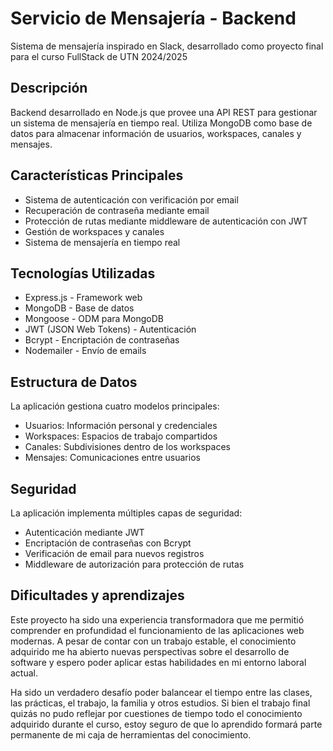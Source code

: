 # Servicio de Mensajería - Backend

Sistema de mensajería inspirado en Slack, desarrollado como proyecto final para el curso FullStack de UTN 2024/2025

## Descripción

Backend desarrollado en Node.js que provee una API REST para gestionar un sistema de mensajería en tiempo real. Utiliza MongoDB como base de datos para almacenar información de usuarios, workspaces, canales y mensajes.

## Características Principales

- Sistema de autenticación con verificación por email
- Recuperación de contraseña mediante email
- Protección de rutas mediante middleware de autenticación con JWT
- Gestión de workspaces y canales
- Sistema de mensajería en tiempo real

## Tecnologías Utilizadas

- Express.js - Framework web
- MongoDB - Base de datos
- Mongoose - ODM para MongoDB
- JWT (JSON Web Tokens) - Autenticación
- Bcrypt - Encriptación de contraseñas
- Nodemailer - Envío de emails

## Estructura de Datos

La aplicación gestiona cuatro modelos principales:

- Usuarios: Información personal y credenciales
- Workspaces: Espacios de trabajo compartidos
- Canales: Subdivisiones dentro de los workspaces
- Mensajes: Comunicaciones entre usuarios

## Seguridad

La aplicación implementa múltiples capas de seguridad:

- Autenticación mediante JWT
- Encriptación de contraseñas con Bcrypt
- Verificación de email para nuevos registros
- Middleware de autorización para protección de rutas

## Dificultades y aprendizajes


Este proyecto ha sido una experiencia transformadora que me permitió comprender en profundidad el funcionamiento de las aplicaciones web modernas. A pesar de contar con un trabajo estable, el conocimiento adquirido me ha abierto nuevas perspectivas sobre el desarrollo de software y espero poder aplicar estas habilidades en mi entorno laboral actual.

Ha sido un verdadero desafío poder balancear el tiempo entre las clases, las prácticas, el trabajo, la familia y otros estudios. Si bien el trabajo final quizás no pudo reflejar por cuestiones de tiempo todo el conocimiento adquirido durante el curso, estoy seguro de que lo aprendido formará parte permanente de mi caja de herramientas del conocimiento.

